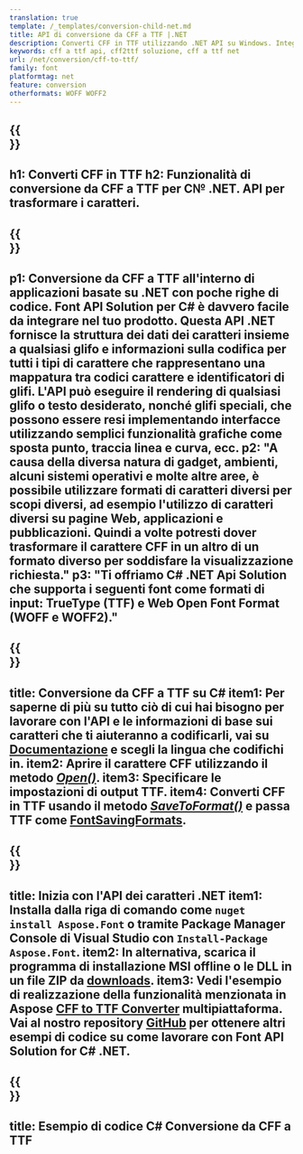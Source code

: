 ```yaml
---
translation: true
template: /_templates/conversion-child-net.md
title: API di conversione da CFF a TTF |.NET
description: Converti CFF in TTF utilizzando .NET API su Windows. Integra questa funzionalità di conversione dei caratteri CFF in TTF nativa nella tua soluzione.
keywords: cff a ttf api, cff2ttf soluzione, cff a ttf net
url: /net/conversion/cff-to-ttf/
family: font
platformtag: net
feature: conversion
otherformats: WOFF WOFF2
---
```


{{<section banner>}}
---
h1: Converti CFF in TTF
h2: Funzionalità di conversione da CFF a TTF per C№ .NET. API per trasformare i caratteri.
---

{{<section overview>}}
---
p1: Conversione da CFF a TTF all'interno di applicazioni basate su .NET con poche righe di codice. Font API Solution per С# è davvero facile da integrare nel tuo prodotto. Questa API .NET fornisce la struttura dei dati dei caratteri insieme a qualsiasi glifo e informazioni sulla codifica per tutti i tipi di carattere che rappresentano una mappatura tra codici carattere e identificatori di glifi. L'API può eseguire il rendering di qualsiasi glifo o testo desiderato, nonché glifi speciali, che possono essere resi implementando interfacce utilizzando semplici funzionalità grafiche come sposta punto, traccia linea e curva, ecc.
p2: "A causa della diversa natura di gadget, ambienti, alcuni sistemi operativi e molte altre aree, è possibile utilizzare formati di caratteri diversi per scopi diversi, ad esempio l'utilizzo di caratteri diversi su pagine Web, applicazioni e pubblicazioni. Quindi a volte potresti dover trasformare il carattere CFF in un altro di un formato diverso per soddisfare la visualizzazione richiesta."
p3: "Ti offriamo С# .NET Api Solution che supporta i seguenti font come formati di input: TrueType (TTF) e Web Open Font Format (WOFF e WOFF2)."
---

{{<section feature1>}}
---
title: Conversione da CFF a TTF su C#
item1: Per saperne di più su tutto ciò di cui hai bisogno per lavorare con l'API e le informazioni di base sui caratteri che ti aiuteranno a codificarli, vai su [Documentazione](https://docs.aspose.com/font/) e scegli la lingua che codifichi in.
item2: Aprire il carattere CFF utilizzando il metodo [*Open()*](https://reference.aspose.com/font/net/aspose.font/font/open/).
item3: Specificare le impostazioni di output TTF.
item4: Converti CFF in TTF usando il metodo [*SaveToFormat()*](https://reference.aspose.com/font/net/aspose.font/font/savetoformat/) e passa TTF come [FontSavingFormats](https://reference.aspose.com/font/net/aspose.font/fontsavingformats/).
---

{{<section feature2>}}
---
title: Inizia con l'API dei caratteri .NET
item1: Installa dalla riga di comando come ```nuget install Aspose.Font``` o tramite Package Manager Console di Visual Studio con ```Install-Package Aspose.Font```.
item2: In alternativa, scarica il programma di installazione MSI offline o le DLL in un file ZIP da [downloads](https://downloads.aspose.com/font/net).
item3: Vedi l'esempio di realizzazione della funzionalità menzionata in Aspose [CFF to TTF Converter](https://products.aspose.app/font/conversion/cff-to-ttf) multipiattaforma. Vai al nostro repository [GitHub](https://github.com/aspose-font/Aspose.Font-Documentation/tree/master/net-examples) per ottenere altri esempi di codice su come lavorare con Font API Solution for C# .NET.
---

{{<section codeexample>}}
---
title: Esempio di codice C# Conversione da CFF a TTF
---